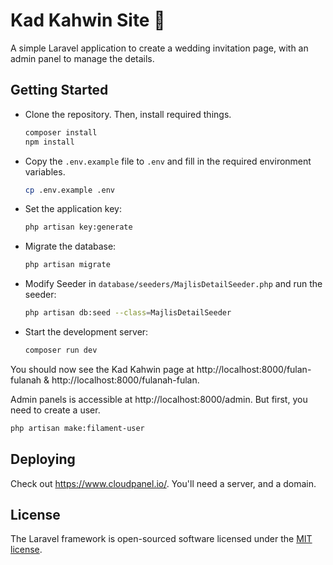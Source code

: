 # Kad Kahwin Site :ring:

A simple Laravel application to create a wedding invitation page, with an admin panel to manage the details.

## Getting Started

-   Clone the repository. Then, install required things.
    ```bash
    composer install
    npm install
    ```
-   Copy the `.env.example` file to `.env` and fill in the required environment variables.
    ```bash
    cp .env.example .env
    ```
-   Set the application key:
    ```bash
    php artisan key:generate
    ```
-   Migrate the database:
    ```bash
    php artisan migrate
    ```
-   Modify Seeder in `database/seeders/MajlisDetailSeeder.php` and run the seeder:
    ```bash
    php artisan db:seed --class=MajlisDetailSeeder
    ```
-   Start the development server:
    ```bash
    composer run dev
    ```

You should now see the Kad Kahwin page at http://localhost:8000/fulan-fulanah & http://localhost:8000/fulanah-fulan.

Admin panels is accessible at http://localhost:8000/admin. But first, you need to create a user.

```bash
php artisan make:filament-user
```

## Deploying

<!-- TODO: Cerita pasal hardcoded value contoh dalam filament -->

Check out https://www.cloudpanel.io/. You'll need a server, and a domain.

## License

The Laravel framework is open-sourced software licensed under the [MIT license](https://opensource.org/licenses/MIT).
